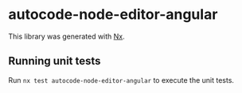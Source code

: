 # autocode-node-editor-angular

This library was generated with [Nx](https://nx.dev).

## Running unit tests

Run `nx test autocode-node-editor-angular` to execute the unit tests.
